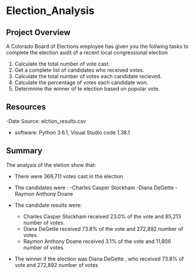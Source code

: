 # Election_Analysis

## Project Overview
A Colorado Board of Elections employee has given you the follwing tasks to complete the election audit of a recent local 
congressional election
1. Calculate the total number of vote cast.
2. Get a complete list of candidates who received votes.
3. Calculate the total number of votes each candidate recieved.
4. Calculate the percentage of votes each candidate won.
5. Determnine the winner of te election based on popular vote.

## Resources
-Date Source: elction_results.csv
- software: Python 3.6.1, Visual Studio code 1.38.1

## Summary
The analysis of the eletion show that:
- There were 369,711 votes cast in the election
- The candidates were :
   -Charles Casper Stockham
   -Diana DeGette
   -Raymon Anthony Doane
   
- The candidate results were:
  - Charles Casper Stockham received 23.0% of the vote and 85,213 number of votes.
  - Diana DeGette received 73.8% of the vote and 272,892 number of votes.
  - Raymon Anthony Doane received 3.1% of the vote and 11,806 number of votes.
- The winner if the election was
   Diana DeGette , who received 73.8% of vote and 272,892 number of votes
   
